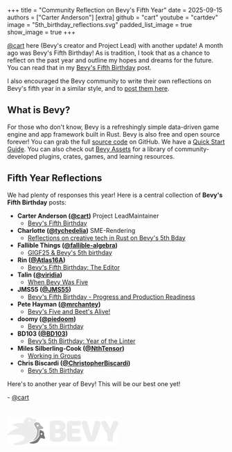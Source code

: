 +++
title = "Community Reflection on Bevy's Fifth Year"
date = 2025-09-15
authors = ["Carter Anderson"]
[extra]
github = "cart"
youtube = "cartdev"
image = "5th_birthday_reflections.svg"
padded_list_image = true
show_image = true
+++

[@cart](https://bsky.app/profile/cart.work) here (Bevy's creator and Project Lead) with another update! A month ago was Bevy's Fifth Birthday! As is tradition, I took that as a chance to reflect on the past year and outline my hopes and dreams for the future. You can read that in my [Bevy's Fifth Birthday](/news/bevys-fifth-birthday) post.

I also encouraged the Bevy community to write their own reflections on Bevy's fifth year in a similar style, and to [post them here](https://github.com/bevyengine/bevy-website/issues/2202).

<!-- more -->

## What is Bevy?

For those who don't know, Bevy is a refreshingly simple data-driven game engine and app framework built in Rust. Bevy is also free and open source forever! You can grab the full [source code](https://github.com/bevyengine/bevy) on GitHub. We have a [Quick Start Guide](/learn/quick-start). You can also check out [Bevy Assets](/assets) for a library of community-developed plugins, crates, games, and learning resources.

## Fifth Year Reflections

We had plenty of responses this year! Here is a central collection of **Bevy's Fifth Birthday** posts:

* **Carter Anderson ([@cart](https://github.com/cart))** <span class="people-role people-role-inline people-role-project-lead">Project Lead</span><span class="people-role people-role-inline people-role-maintainer">Maintainer</span>
  * [Bevy's Fifth Birthday](/news/bevys-fifth-birthday)
* **Charlotte ([@tychedelia](https://github.com/tychedelia))** <span class="people-role people-role-inline people-role-sme">SME-Rendering</span>
  * [Reflections on creative tech in Rust on Bevy's 5th Bday](https://www.charlotte.fyi/posts/bevys-fifth-bday)
* **Fallible Things ([@fallible-algebra](https://github.com/fallible-algebra))**
  * [GIGF25 & Bevy's 5th birthday](https://blog.fallible.net/bevy-and-gigf25/)
* **Rin ([@Atlas16A](https://github.com/Atlas16A))**
  * [Bevy's Fifth Birthday: The Editor](https://rinoxide.substack.com/p/bevys-fifth-birthday-the-editor)
* **Talin ([@viridia](https://github.com/viridia))**
  * [When Bevy Was Five](https://hackmd.io/@dreamertalin/ryE0polcxx)
* **JMS55 ([@JMS55](https://github.com/JMS55))**
  * [Bevy's Fifth Birthday - Progress and Production Readiness](https://jms55.github.io/posts/2025-09-03-bevy-fifth-birthday/)
* **Pete Hayman ([@mrchantey](https://github.com/mrchantey))**
  * [Bevy's Five and Beet's Alive!](https://beetstack.dev/blog/post-3)
* **doomy ([@piedoom](https://github.com/piedoom))**
  * [Bevy's 5th Birthday](https://doomy.org/bevys-fifth-birthday/)
* **BD103 ([@BD103](https://github.com/BD103))**
  * [Bevy’s 5th Birthday: Year of the Linter](https://bd103.github.io/blog/2025-09-09-bevys-5th-birthday)
* **Miles Silberling-Cook ([@NthTensor](https://github.com/NthTensor))**
  * [Working in Groups](https://internet.place/content/working-groups/)
* **Chris Biscardi ([@ChristopherBiscardi](https://github.com/ChristopherBiscardi))**
  * [Bevy's 5th Birthday](https://www.christopherbiscardi.com/bevy-5th-birthday)

Here's to another year of Bevy! This will be our best one yet!

\- [@cart](https://github.com/cart/)

<img src="/assets/bevy_logo_dark.svg" style="height: 4.0rem; margin-top: 1.5rem" class="invertable" />

